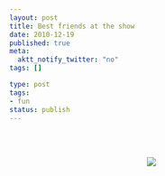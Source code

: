 ```yaml
---
layout: post
title: Best friends at the show
date: 2010-12-19
published: true
meta:
  aktt_notify_twitter: "no"
tags: []

type: post
tags:
- fun
status: publish
---
```



 <br /><br /><center>[![](http://eick.us/files/2010/12/F0D909B0-70C3-4105-841D-A116C683B8420.jpg)](http://eick.us/files/2010/12/F0D909B0-70C3-4105-841D-A116C683B8420.jpg)</center><br /><br />
